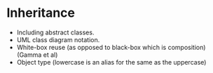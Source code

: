 # Inheritance
- Including abstract classes.
- UML class diagram notation.
- White-box reuse (as opposed to black-box which is composition) (Gamma et al)
- Object type (lowercase is an alias for the same as the uppercase)

